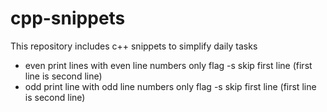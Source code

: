 # cpp-snippets
This repository includes c++ snippets to simplify daily tasks

+ even 
  print lines with even line numbers only
  flag -s skip first line (first line is second line)
+ odd
  print line with odd line numbers only
  flag -s skip first line (first line is second line)
